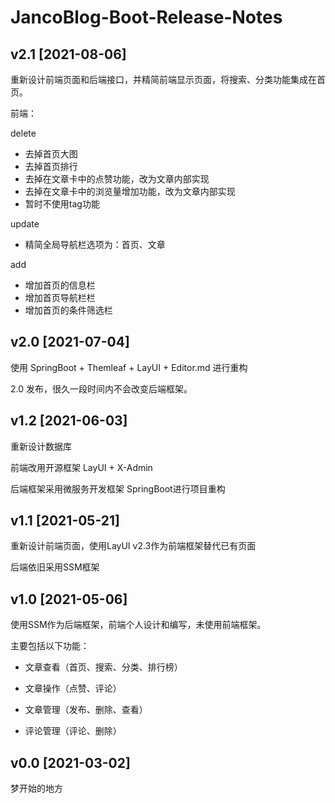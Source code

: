 # JancoBlog-Boot-Release-Notes

## v2.1 [2021-08-06]

重新设计前端页面和后端接口，并精简前端显示页面，将搜索、分类功能集成在首页。



前端：

delete 
- 去掉首页大图
- 去掉首页排行
- 去掉在文章卡中的点赞功能，改为文章内部实现
- 去掉在文章卡中的浏览量增加功能，改为文章内部实现
- 暂时不使用tag功能

update
- 精简全局导航栏选项为：首页、文章

add
- 增加首页的信息栏
- 增加首页导航栏栏
- 增加首页的条件筛选栏

## v2.0 [2021-07-04]

使用 SpringBoot + Themleaf + LayUI + Editor.md 进行重构

2.0 发布，很久一段时间内不会改变后端框架。

## v1.2 [2021-06-03]

重新设计数据库

前端改用开源框架 LayUI + X-Admin

后端框架采用微服务开发框架 SpringBoot进行项目重构

## v1.1 [2021-05-21]

重新设计前端页面，使用LayUI v2.3作为前端框架替代已有页面

后端依旧采用SSM框架

## v1.0 [2021-05-06]

使用SSM作为后端框架，前端个人设计和编写，未使用前端框架。

主要包括以下功能： 

- 文章查看（首页、搜索、分类、排行榜）

- 文章操作（点赞、评论）

- 文章管理（发布、删除、查看）

- 评论管理（评论、删除）

## v0.0 [2021-03-02]

梦开始的地方